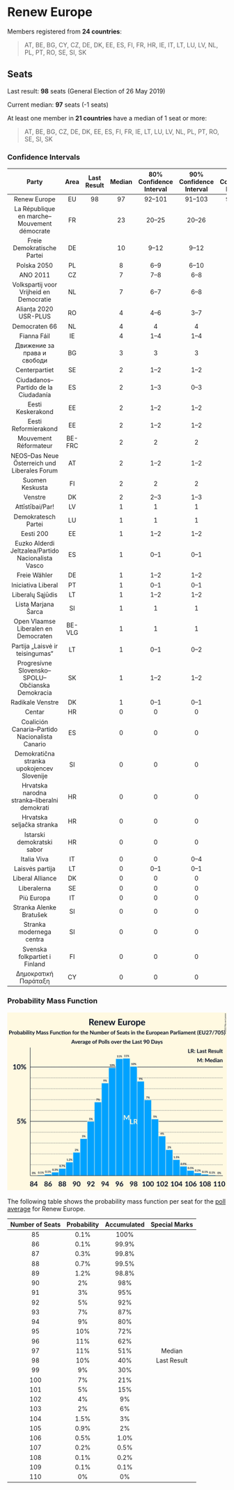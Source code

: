 # Renew Europe

Members registered from **24 countries**:

> AT, BE, BG, CY, CZ, DE, DK, EE, ES, FI, FR, HR, IE, IT, LT, LU, LV, NL, PL, PT, RO, SE, SI, SK

## Seats

Last result: **98** seats (General Election of 26 May 2019)

Current median: **97** seats (-1 seats)

At least one member in **21 countries** have a median of 1 seat or more:

> AT, BE, BG, CZ, DE, DK, EE, ES, FI, FR, IE, LT, LU, LV, NL, PL, PT, RO, SE, SI, SK

### Confidence Intervals

| Party | Area | Last Result | Median | 80% Confidence Interval | 90% Confidence Interval | 95% Confidence Interval | 99% Confidence Interval |
|:-----:|:----:|:-----------:|:------:|:-----------------------:|:-----------------------:|:-----------------------:|:-----------------------:|
| Renew Europe | EU | 98 | 97 | 92–101 | 91–103 | 90–104 | 87–106 |
| La République en marche–Mouvement démocrate | FR | | 23 | 20–25 | 20–26 | 19–26 | 18–27 |
| Freie Demokratische Partei | DE | | 10 | 9–12 | 9–12 | 8–13 | 8–13 |
| Polska 2050 | PL | | 8 | 6–9 | 6–10 | 6–10 | 5–11 |
| ANO 2011 | CZ | | 7 | 7–8 | 6–8 | 6–9 | 6–9 |
| Volkspartij voor Vrijheid en Democratie | NL | | 7 | 6–7 | 6–8 | 6–8 | 6–9 |
| Alianța 2020 USR-PLUS | RO | | 4 | 4–6 | 3–7 | 3–7 | 3–7 |
| Democraten 66 | NL | | 4 | 4 | 4 | 3–5 | 3–5 |
| Fianna Fáil | IE | | 4 | 1–4 | 1–4 | 1–4 | 1–4 |
| Движение за права и свободи | BG | | 3 | 3 | 3 | 3 | 3 |
| Centerpartiet | SE | | 2 | 1–2 | 1–2 | 1–2 | 1–2 |
| Ciudadanos–Partido de la Ciudadanía | ES | | 2 | 1–3 | 0–3 | 0–3 | 0–3 |
| Eesti Keskerakond | EE | | 2 | 1–2 | 1–2 | 1–2 | 1–2 |
| Eesti Reformierakond | EE | | 2 | 1–2 | 1–2 | 1–2 | 1–2 |
| Mouvement Réformateur | BE-FRC | | 2 | 2 | 2 | 2–3 | 2–3 |
| NEOS–Das Neue Österreich und Liberales Forum | AT | | 2 | 1–2 | 1–2 | 1–3 | 1–3 |
| Suomen Keskusta | FI | | 2 | 2 | 2 | 2 | 1–2 |
| Venstre | DK | | 2 | 2–3 | 1–3 | 1–3 | 1–3 |
| Attīstībai/Par! | LV | | 1 | 1 | 1 | 1 | 1 |
| Demokratesch Partei | LU | | 1 | 1 | 1 | 1 | 1 |
| Eesti 200 | EE | | 1 | 1–2 | 1–2 | 1–2 | 1–2 |
| Euzko Alderdi Jeltzalea/Partido Nacionalista Vasco | ES | | 1 | 0–1 | 0–1 | 0–1 | 0–2 |
| Freie Wähler | DE | | 1 | 1–2 | 1–2 | 1–2 | 1–3 |
| Iniciativa Liberal | PT | | 1 | 0–1 | 0–1 | 0–1 | 0–1 |
| Liberalų Sąjūdis | LT | | 1 | 1–2 | 1–2 | 1–2 | 1–2 |
| Lista Marjana Šarca | SI | | 1 | 1 | 1 | 1 | 1–2 |
| Open Vlaamse Liberalen en Democraten | BE-VLG | | 1 | 1 | 1 | 1 | 1–2 |
| Partija „Laisvė ir teisingumas“ | LT | | 1 | 0–1 | 0–2 | 0–2 | 0–2 |
| Progresívne Slovensko–SPOLU–Občianska Demokracia | SK | | 1 | 1–2 | 1–2 | 1–2 | 1–2 |
| Radikale Venstre | DK | | 1 | 0–1 | 0–1 | 0–1 | 0–1 |
| Centar | HR | | 0 | 0 | 0 | 0 | 0 |
| Coalición Canaria–Partido Nacionalista Canario | ES | | 0 | 0 | 0 | 0 | 0–1 |
| Demokratična stranka upokojencev Slovenije | SI | | 0 | 0 | 0 | 0 | 0 |
| Hrvatska narodna stranka–liberalni demokrati | HR | | 0 | 0 | 0 | 0 | 0 |
| Hrvatska seljačka stranka | HR | | 0 | 0 | 0 | 0 | 0 |
| Istarski demokratski sabor | HR | | 0 | 0 | 0 | 0 | 0 |
| Italia Viva | IT | | 0 | 0 | 0–4 | 0–4 | 0–5 |
| Laisvės partija | LT | | 0 | 0–1 | 0–1 | 0–1 | 0–1 |
| Liberal Alliance | DK | | 0 | 0 | 0 | 0 | 0 |
| Liberalerna | SE | | 0 | 0 | 0 | 0 | 0–1 |
| Più Europa | IT | | 0 | 0 | 0 | 0 | 0 |
| Stranka Alenke Bratušek | SI | | 0 | 0 | 0 | 0 | 0–1 |
| Stranka modernega centra | SI | | 0 | 0 | 0 | 0 | 0 |
| Svenska folkpartiet i Finland | FI | | 0 | 0 | 0 | 0 | 0–1 |
| Δημοκρατική Παράταξη | CY | | 0 | 0 | 0 | 0 | 0 |

### Probability Mass Function

![Graph with seats probability mass function not yet produced](average-2022-01-31-seats-pmf-reneweurope.png "Seats Probability Mass Function")

The following table shows the probability mass function per seat for the [poll average](average-2022-01-31.html) for Renew Europe.

| Number of Seats | Probability | Accumulated | Special Marks |
|:---------------:|:-----------:|:-----------:|:-------------:|
| 85 | 0.1% | 100% |  |
| 86 | 0.1% | 99.9% |  |
| 87 | 0.3% | 99.8% |  |
| 88 | 0.7% | 99.5% |  |
| 89 | 1.2% | 98.8% |  |
| 90 | 2% | 98% |  |
| 91 | 3% | 95% |  |
| 92 | 5% | 92% |  |
| 93 | 7% | 87% |  |
| 94 | 9% | 80% |  |
| 95 | 10% | 72% |  |
| 96 | 11% | 62% |  |
| 97 | 11% | 51% | Median |
| 98 | 10% | 40% | Last Result |
| 99 | 9% | 30% |  |
| 100 | 7% | 21% |  |
| 101 | 5% | 15% |  |
| 102 | 4% | 9% |  |
| 103 | 2% | 6% |  |
| 104 | 1.5% | 3% |  |
| 105 | 0.9% | 2% |  |
| 106 | 0.5% | 1.0% |  |
| 107 | 0.2% | 0.5% |  |
| 108 | 0.1% | 0.2% |  |
| 109 | 0.1% | 0.1% |  |
| 110 | 0% | 0% |  |


